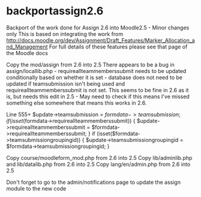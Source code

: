 backportassign2.6
=================

Backport of the work done for Assign 2.6 into Moodle2.5 - Minor changes only
This is based on integrating the work from
http://docs.moodle.org/dev/Assignment/Draft_Features/Marker_Allocation_and_Management
For full details of these features please see that page of the Moodle docs

Copy the mod/assign from 2.6 into 2.5
  There appears to be a bug in assign/locallib.php - requireallteammemberssubmit needs
  to be updated conditionally based on whether it is set - database does not
  need to be updated if teamsubmission isn't being used and requireallteammemberssubmit
  is not set. 
  This seems to be fine in 2.6 as it is, but needs this edit in 2.5 - May need to check
  if this means I've missed something else somewhere that means this works in 2.6.

  Line 555+
        $update->teamsubmission = $formdata->teamsubmission;
        if (isset($formdata->requireallteammemberssubmit)) {
            $update->requireallteammemberssubmit = $formdata->requireallteammemberssubmit;
        }
        if (isset($formdata->teamsubmissiongroupingid)) {
            $update->teamsubmissiongroupingid = $formdata->teamsubmissiongroupingid;
        }

Copy course/moodleform_mod.php from 2.6 into 2.5
Copy lib/adminlib.php and lib/datalib.php from 2.6 into 2.5
Copy lang/en/admin.php from 2.6 into 2.5

Don't forget to go to the admin/notifications page to update the assign module to the new code
